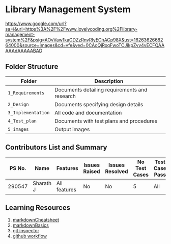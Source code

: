 # Library Management System


https://www.google.com/url?sa=i&url=https%3A%2F%2Fwww.lovelycoding.org%2Flibrary-management-system%2F&psig=AOvVaw1kaGDZzRnvRIyEChACp98X&ust=1626362668264000&source=images&cd=vfe&ved=0CAoQjRxqFwoTCJikpZvv4vECFQAAAAAdAAAAABAD



## Folder Structure
Folder             | Description
-------------------| -----------------------------------------
`1_Requirements`   | Documents detailing requirements and research
`2_Design`         | Documents specifying design details
`3_Implementation` | All code and documentation
`4_Test_plan`      | Documents with test plans and procedures
`5_images`         | Output images



## Contributors List and Summary

PS No. |  Name   |    Features    | Issues Raised |Issues Resolved|No Test Cases|Test Case Pass
-------|---------|----------------|----------------|---------------|-------------|--------------
290547 | Sharath J  | All features    | No     | No   | 5   | All     


## Learning Resources
1. [markdownCheatsheet](https://github.com/adam-p/markdown-here/wiki/Markdown-Cheatsheet)
2. [markdownBasics](https://guides.github.com/features/mastering-markdown/)
3. [git inspector](https://github.com/ejwa/gitinspector.git)
4. [github workflow](https://docs.github.com/en/actions/learn-github-action)
